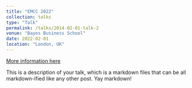```yaml
---
title: "EMCC 2022"
collection: talks
type: "Talk"
permalink: /talks/2014-02-01-talk-2
venue: "Bayes Business School"
date: 2022-02-01
location: "London, UK"
---
```


[More information here](http://example2.com)

This is a description of your talk, which is a markdown files that can be all markdown-ified like any other post. Yay markdown!
